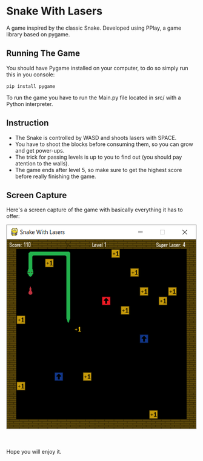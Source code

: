 # Snake With Lasers

A game inspired by the classic Snake. Developed using PPlay, a game library based on pygame.

## Running The Game

You should have Pygame installed on your computer, to do so simply run this in you console:
```
pip install pygame
```
To run the game you have to run the Main.py file located in src/ with a Python interpreter.

## Instruction

* The Snake is controlled by WASD and shoots lasers with SPACE.
* You have to shoot the blocks before consuming them, so you can grow and get power-ups.
* The trick for passing levels is up to you to find out (you should pay atention to the walls).
* The game ends after level 5, so make sure to get the highest score before really finishing the game.

## Screen Capture

Here's a screen capture of the game with basically everything it has to offer:

![Screen Capture](/img/readme/screen_capture.png)

<br /><br />
Hope you will enjoy it.
